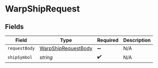 # WarpShipRequest


## Fields

| Field                                                                 | Type                                                                  | Required                                                              | Description                                                           |
| --------------------------------------------------------------------- | --------------------------------------------------------------------- | --------------------------------------------------------------------- | --------------------------------------------------------------------- |
| `requestBody`                                                         | [WarpShipRequestBody](../../models/operations/warpshiprequestbody.md) | :heavy_minus_sign:                                                    | N/A                                                                   |
| `shipSymbol`                                                          | *string*                                                              | :heavy_check_mark:                                                    | N/A                                                                   |